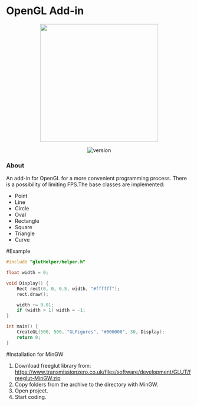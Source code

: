 # OpenGL Add-in
<p align="center">
  <img src="https://psv4.userapi.com/c856228/u215115449/docs/d15/b6eb94f3dda4/GLaddin.png?extra=W6Bn4na5Lee0XF1-cL2tipAs1LjGy3XzKjXYpMzu1HsDfNtR__M4iZQPjQwkQto1OwCSgVRJICs59zizPqkx2uToj7uZuBDMRr9QYgi1vjG41trfF3nsOmtOXmLm5JUgdFakih5yUoMSrBntQw-Y8Wdo" width="320">
</p>
<p align="center">
  <img src="https://img.shields.io/badge/version-1.0.0-blue.svg" alt="version">
</p>

### About
An add-in for OpenGL for a more convenient programming process. There is a possibility of limiting FPS.The base classes are implemented: 
- Point
- Line
- Circle
- Oval
- Rectangle
- Square
- Triangle
- Curve

#Example
```cpp
#include "glutHelper/helper.h"

float width = 0;

void Display() {
    Rect rect(0, 0, 0.5, width, "#ffffff");
    rect.draw();

    width += 0.01;
    if (width > 1) width = -1;
}

int main() {
    CreateGL(500, 500, "GLFigures", "#000000", 30, Display);
    return 0;
}
```

#Installation for MinGW
1. Download freeglut library from: https://www.transmissionzero.co.uk/files/software/development/GLUT/freeglut-MinGW.zip
2. Copy folders from the archive to the directory with MinGW.
3. Open project.
4. Start coding.
